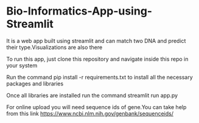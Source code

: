 # Bio-Informatics-App-using-Streamlit
It is a web app built using streamlit  and can match  two DNA and predict their type.Visualizations are also there

To run this app, just clone this repository and navigate inside this repo in your system

Run the command pip install -r requirements.txt to install all the necessary packages and libraries

Once all libraries are installed run the command streamlit run app.py

For online upload you will need sequence ids of gene.You can take help from this link https://www.ncbi.nlm.nih.gov/genbank/sequenceids/
